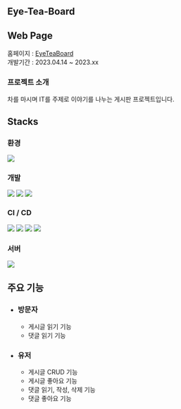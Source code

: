 ## Eye-Tea-Board

## Web Page

홈페이지 : [EyeTeaBoard](ec2-43-200-186-103.ap-northeast-2.compute.amazonaws.com)<br>
개발기간 : 2023.04.14 ~ 2023.xx

### 프로젝트 소개
차를 마시며 IT를 주제로 이야기를 나누는 게시판 프로젝트입니다.

## Stacks
### 환경
<img src="https://img.shields.io/badge/Github-181717?style=flat&logo=Github&logoColor=white">

### 개발
<img src="https://img.shields.io/badge/Java-lightgrey?style=flat"/> <img src="https://img.shields.io/badge/Spring Boot-grenn?style=flat&logo=Spring Boot&logoColor=6DB33F"/> <img src="https://img.shields.io/badge/MariaDB-003545?style=flat&logo=MariaDB&logoColor=white"/>

### CI / CD
<img src="https://img.shields.io/badge/GitHub Actions-2088FF?style=flat&logo=GitHUb Actions&logoColor=white"> <img src="https://img.shields.io/badge/Amazon S3-569A31?style=flat&logo=Amazon S3&logoColor=white"> <img src="https://img.shields.io/badge/Amazon CodeDeploy-368CCB?style=flat"> <img src="https://img.shields.io/badge/Amazon EC2-FF9900?style=flat&logo=Amazon EC2&logoColor=white">

### 서버
<img src="https://img.shields.io/badge/Nginx-009639?style=flat&logo=NGINX&logoColor=white">

## 주요 기능
- ### 방문자
  - 게시글 읽기 기능
  - 댓글 읽기 기능

- ### 유저
  - 게시글 CRUD 기능
  - 게시글 좋아요 기능
  - 댓글 읽기, 작성, 삭제 기능
  - 댓글 좋아요 기능


